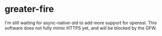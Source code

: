 # greater-fire

I'm still waiting for async-native-std to add more support for openssl. This software does not fully mimic HTTPS yet, and will be blocked by the GFW.
